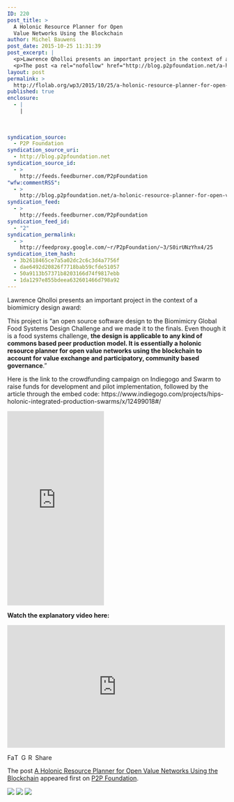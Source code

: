 ```yaml
---
ID: 220
post_title: >
  A Holonic Resource Planner for Open
  Value Networks Using the Blockchain
author: Michel Bauwens
post_date: 2015-10-25 11:31:39
post_excerpt: |
  <p>Lawrence Qholloi presents an important project in the context of a biomimicry design award: This project is &ldquo;an open source software design to the Biomimicry Global Food Systems Design Challenge and we made it to the finals. Even though it is a food systems challenge, the design is applicable to any kind of commons based [&hellip;]</p>
  <p>The post <a rel="nofollow" href="http://blog.p2pfoundation.net/a-holonic-resource-planner-for-open-value-networks-using-the-blockchain/2015/10/25">A Holonic Resource Planner for Open Value Networks Using the Blockchain</a> appeared first on <a rel="nofollow" href="http://blog.p2pfoundation.net/">P2P Foundation</a>.</p>
layout: post
permalink: >
  http://flolab.org/wp3/2015/10/25/a-holonic-resource-planner-for-open-value-networks-using-the-blockchain/
published: true
enclosure:
  - |
    |
        
        
        
syndication_source:
  - P2P Foundation
syndication_source_uri:
  - http://blog.p2pfoundation.net
syndication_source_id:
  - >
    http://feeds.feedburner.com/P2pFoundation
"wfw:commentRSS":
  - >
    http://blog.p2pfoundation.net/a-holonic-resource-planner-for-open-value-networks-using-the-blockchain/2015/10/25/feed
syndication_feed:
  - >
    http://feeds.feedburner.com/P2pFoundation
syndication_feed_id:
  - "2"
syndication_permalink:
  - >
    http://feedproxy.google.com/~r/P2pFoundation/~3/S0irUNzYhx4/25
syndication_item_hash:
  - 3b2618465ce7a5a02dc2c6c3d4a7756f
  - dae6492d20826f7718bab59cfde51057
  - 50a9113b57371b8203166d74f9817ebb
  - 1da1297e855bdeea632601466d798a92
---
```

<p>Lawrence Qholloi presents an important project in the context of a biomimicry design award:</p>
<p>This project is  &#8220;an open source software design to the Biomimicry Global Food Systems Design Challenge and we made it to the finals. Even though it is a food systems challenge, <strong>the design is applicable to any kind of commons based peer production model. It is essentially a holonic resource planner for open value networks using the blockchain to account for value exchange and participatory, community based governance</strong>.&#8221;</p>
<p>Here is the link to the crowdfunding campaign on Indiegogo and Swarm to raise funds for development and pilot implementation, followed by the article through the embed code: https://www.indiegogo.com/projects/hips-holonic-integrated-production-swarms/x/12499018#/</p>
<p><iframe src="https://www.indiegogo.com/project/hips-holonic-integrated-production-swarms/embedded" width="222px" height="445px" frameborder="0" scrolling="no"></iframe></p>
<p><strong>Watch the explanatory video here:</strong></p>
<p><iframe src="https://player.vimeo.com/video/135184693" width="500" height="281" frameborder="0" webkitallowfullscreen mozallowfullscreen allowfullscreen></iframe></p>
<p><a class="a2a_button_facebook" href="http://www.addtoany.com/add_to/facebook?linkurl=http%3A%2F%2Fblog.p2pfoundation.net%2Fa-holonic-resource-planner-for-open-value-networks-using-the-blockchain%2F2015%2F10%2F25&amp;linkname=A%20Holonic%20Resource%20Planner%20for%20Open%20Value%20Networks%20Using%20the%20Blockchain" title="Facebook" rel="nofollow" ><img src="http://blog.p2pfoundation.net/wp-content/plugins/add-to-any/icons/facebook.png" width="16" height="16" alt="Facebook"/></a><a class="a2a_button_twitter" href="http://www.addtoany.com/add_to/twitter?linkurl=http%3A%2F%2Fblog.p2pfoundation.net%2Fa-holonic-resource-planner-for-open-value-networks-using-the-blockchain%2F2015%2F10%2F25&amp;linkname=A%20Holonic%20Resource%20Planner%20for%20Open%20Value%20Networks%20Using%20the%20Blockchain" title="Twitter" rel="nofollow" ><img src="http://blog.p2pfoundation.net/wp-content/plugins/add-to-any/icons/twitter.png" width="16" height="16" alt="Twitter"/></a><a class="a2a_button_google_plus" href="http://www.addtoany.com/add_to/google_plus?linkurl=http%3A%2F%2Fblog.p2pfoundation.net%2Fa-holonic-resource-planner-for-open-value-networks-using-the-blockchain%2F2015%2F10%2F25&amp;linkname=A%20Holonic%20Resource%20Planner%20for%20Open%20Value%20Networks%20Using%20the%20Blockchain" title="Google+" rel="nofollow" ><img src="http://blog.p2pfoundation.net/wp-content/plugins/add-to-any/icons/google_plus.png" width="16" height="16" alt="Google+"/></a><a class="a2a_button_reddit" href="http://www.addtoany.com/add_to/reddit?linkurl=http%3A%2F%2Fblog.p2pfoundation.net%2Fa-holonic-resource-planner-for-open-value-networks-using-the-blockchain%2F2015%2F10%2F25&amp;linkname=A%20Holonic%20Resource%20Planner%20for%20Open%20Value%20Networks%20Using%20the%20Blockchain" title="Reddit" rel="nofollow" ><img src="http://blog.p2pfoundation.net/wp-content/plugins/add-to-any/icons/reddit.png" width="16" height="16" alt="Reddit"/></a><a class="a2a_dd a2a_target addtoany_share_save" href="https://www.addtoany.com/share_save#url=http%3A%2F%2Fblog.p2pfoundation.net%2Fa-holonic-resource-planner-for-open-value-networks-using-the-blockchain%2F2015%2F10%2F25&amp;title=A%20Holonic%20Resource%20Planner%20for%20Open%20Value%20Networks%20Using%20the%20Blockchain" id="wpa2a_4"><img src="http://blog.p2pfoundation.net/wp-content/plugins/add-to-any/share_save_120_16.png" width="120" height="16" alt="Share"/></a></p><p>The post <a rel="nofollow" href="http://blog.p2pfoundation.net/a-holonic-resource-planner-for-open-value-networks-using-the-blockchain/2015/10/25">A Holonic Resource Planner for Open Value Networks Using the Blockchain</a> appeared first on <a rel="nofollow" href="http://blog.p2pfoundation.net/">P2P Foundation</a>.</p>
<div class="feedflare">
<a href="http://feeds.feedburner.com/~ff/P2pFoundation?a=S0irUNzYhx4:unUkRm9RJqc:7Q72WNTAKBA"><img src="http://feeds.feedburner.com/~ff/P2pFoundation?d=7Q72WNTAKBA" border="0"></img></a> <a href="http://feeds.feedburner.com/~ff/P2pFoundation?a=S0irUNzYhx4:unUkRm9RJqc:D7DqB2pKExk"><img src="http://feeds.feedburner.com/~ff/P2pFoundation?i=S0irUNzYhx4:unUkRm9RJqc:D7DqB2pKExk" border="0"></img></a> <a href="http://feeds.feedburner.com/~ff/P2pFoundation?a=S0irUNzYhx4:unUkRm9RJqc:2mJPEYqXBVI"><img src="http://feeds.feedburner.com/~ff/P2pFoundation?d=2mJPEYqXBVI" border="0"></img></a>
</div><img src="http://feeds.feedburner.com/~r/P2pFoundation/~4/S0irUNzYhx4" height="1" width="1" alt=""/>